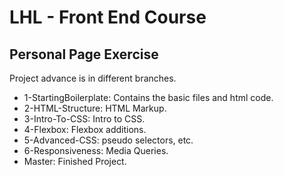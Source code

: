 # LHL - Front End Course
## Personal Page Exercise ##

Project advance is in different branches.

* 1-StartingBoilerplate: Contains the basic files and html code.
* 2-HTML-Structure: HTML Markup.
* 3-Intro-To-CSS: Intro to CSS.
* 4-Flexbox: Flexbox additions.
* 5-Advanced-CSS: pseudo selectors, etc.
* 6-Responsiveness: Media Queries.
* Master: Finished Project.
